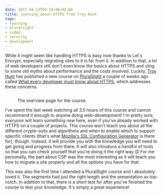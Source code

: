 ```yaml
---
date: 2017-04-23T09:19:08+02:00
title: Learning about HTTPS from Troy Hunt
tags:
- learning
- pluralsight
- video
- security
- development
---
```


While it might seem like handling HTTPS is easy now thanks to Let's Encrypt,
especially migrating sites to it is far from it. In addition to that, a lot of
web developers still don't even know the basics about HTTPS and cling to some
old myths about performance and the costs involved. Luckily, [Troy Hunt][th] has
published a new course on [PluralSight][] a couple of weeks ago
called [What every developer must know about HTTPS][course], which addresses
these concerns.

<figure>
<img src="/media/2017/pluralsight-https.png" alt="" />
<figcaption><p>The overview page for the course.</p></figcaption>
</figure>

I've spent the last week watching all 3.5 hours of this course and cannot
recommend it enough to anyone doing web-development! I'm pretty sure, *everyone*
will learn something new here, even if you've already worked with HTTPS on a
couple of projects. This course won't teach you about all the different
crypto-suits and algorithms and when to enable which to support specific clients
(that's what [Mozilla's SSL Configuration Generator][scg] is there for),
though. Instead, it will provide you with the knowledge you will need to get
going and progress from there. It will also introduce a handful of tools so that
you can check yourself that you're doing it the right way 😊 For me personally,
the part about CSP was the most interesting as it will teach you how to migrate
a site properly and all the options you have for that.

This was also the first time I attended a PluralSight course and I absolutely
loved it. The segments had just the right length and the presentation as
top-notch. In addition to that, there is a short test for after you've finished
the course to test your knowledge. It's simply a great experience!


[th]: https://www.troyhunt.com/
[course]: https://app.pluralsight.com/library/courses/https-every-developer-must-know/table-of-contents
[pluralsight]: https://www.pluralsight.com
[scg]: https://mozilla.github.io/server-side-tls/ssl-config-generator/
